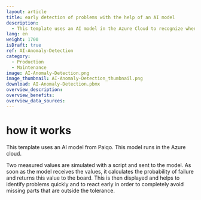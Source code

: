 ```yaml
---
layout: article
title: early detection of problems with the help of an AI model
description: 
  - This template uses an AI model in the Azure Cloud to recognize when the probability of a faulty production increases. Two measured values are transmitted to an AI model and the calculated probability is returned as a value with the help of the JSON data source. With this value you can quickly make the current situation visible and react early enough to completely avoid misproduction.
lang: en
weight: 1700
isDraft: true
ref: AI-Anomaly-Detection
category:
  - Production
  - Maintenance
image: AI-Anomaly-Detection.png
image_thumbnail: AI-Anomaly-Detection_thumbnail.png
download: AI-Anomaly-Detection.pbmx
overview_description:
overview_benefits:
overview_data_sources:
---
```

# how it works

This template uses an AI model from Paiqo. This model runs in the Azure cloud. 

Two measured values are simulated with a script and sent to the model. As soon as the model receives the values, it calculates the probability of failure and returns this value to the board. This is then displayed and helps to identify problems quickly and to react early in order to completely avoid missing parts that are outside the tolerance.